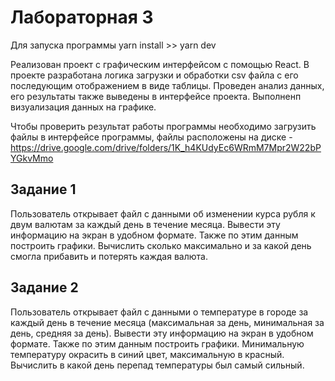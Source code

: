 # Лабораторная 3
Для запуска программы
yarn install >> yarn dev

Реализован проект с графическим интерфейсом с помощью React. В проекте разработана логика загрузки и обработки csv файла с его последующим отображением в виде таблицы. Проведен анализ данных, его результаты также выведены в интерфейсе проекта. Выполненп визуализация данных на графике. 

Чтобы проверить результат работы программы необходимо загрузить файлы в интерфейсе программы, файлы расположены на диске - https://drive.google.com/drive/folders/1K_h4KUdyEc6WRmM7Mpr2W22bPYGkvMmo

## Задание 1 
Пользователь открывает файл с данными об изменении курса рубля к двум валютам
за каждый день в течение месяца. Вывести эту информацию на экран в удобном формате.
Также по этим данным построить графики. Вычислить сколько максимально и за какой день
смогла прибавить и потерять каждая валюта.

## Задание 2
Пользователь открывает файл с данными о температуре в городе за каждый день в
течение месяца (максимальная за день, минимальная за день, средняя за день). Вывести эту
информацию на экран в удобном формате. Также по этим данным построить графики.
Минимальную температуру окрасить в синий цвет, максимальную в красный. Вычислить в
какой день перепад температуры был самый сильный.

